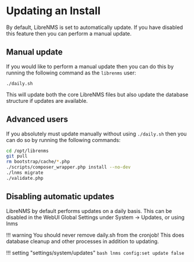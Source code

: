 # Updating an Install

By default, LibreNMS is set to automatically update. If you have
disabled this feature then you can perform a manual update.

## Manual update

If you would like to perform a manual update then you can do this by
running the following command as the `librenms` user:

`./daily.sh`

This will update both the core LibreNMS files but also update the database
structure if updates are available.

## Advanced users

If you absolutely must update manually without using `./daily.sh` then
you can do so by running the following commands:

```bash
cd /opt/librenms
git pull
rm bootstrap/cache/*.php
./scripts/composer_wrapper.php install --no-dev
./lnms migrate
./validate.php
```

## Disabling automatic updates

LibreNMS by default performs updates on a daily basis.
This can be disabled in the WebUI Global Settings under System -> Updates, or using lnms

!!! warning
    You should never remove daily.sh from the cronjob!
    This does database cleanup and other processes in addition to updating.

!!! setting "settings/system/updates"
    ```bash
    lnms config:set update false
    ```
